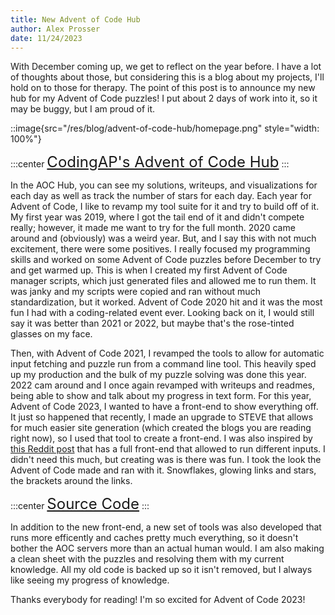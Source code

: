 ```yaml
---
title: New Advent of Code Hub
author: Alex Prosser
date: 11/24/2023
---
```


With December coming up, we get to reflect on the year before. I have a lot of thoughts about those, but considering this is a blog about my projects, I'll hold on to those for therapy. The point of this post is to announce my new hub for my Advent of Code puzzles! I put about 2 days of work into it, so it may be buggy, but I am proud of it.

::image{src="/res/blog/advent-of-code-hub/homepage.png" style="width: 100%"}

:::center
<a href="https://codingap.github.io/advent-of-code/" style="font-size: 24px;">CodingAP's Advent of Code Hub</a>
:::

In the AOC Hub, you can see my solutions, writeups, and visualizations for each day as well as track the number of stars for each day. Each year for Advent of Code, I like to revamp my tool suite for it and try to build off of it. My first year was 2019, where I got the tail end of it and didn't compete really; however, it made me want to try for the full month. 2020 came around and (obviously) was a weird year. But, and I say this with not much excitement, there were some positives. I really focused my programming skills and worked on some Advent of Code puzzles before December to try and get warmed up. This is when I created my first Advent of Code manager scripts, which just generated files and allowed me to run them. It was janky and my scripts were copied and ran without much standardization, but it worked. Advent of Code 2020 hit and it was the most fun I had with a coding-related event ever. Looking back on it, I would still say it was better than 2021 or 2022, but maybe that's the rose-tinted glasses on my face.

Then, with Advent of Code 2021, I revamped the tools to allow for automatic input fetching and puzzle run from a command line tool. This heavily sped up my production and the bulk of my puzzle solving was done this year. 2022 cam around and I once again revamped with writeups and readmes, being able to show and talk about my progress in text form. For this year, Advent of Code 2023, I wanted to have a front-end to show everything off. It just so happened that recently, I made an upgrade to STEVE that allows for much easier site generation (which created the blogs you are reading right now), so I used that tool to create a front-end. I was also inspired by [this Reddit post](https://www.reddit.com/r/adventofcode/comments/17lwl85/2023_day_29_ok_think_im_probably_ready_for_this/?utm_source=share&utm_medium=web3x&utm_name=web3xcss&utm_term=1&utm_content=share_button) that has a full front-end that allowed to run different inputs. I didn't need this much, but creating was is there was fun. I took the look the Advent of Code made and ran with it. Snowflakes, glowing links and stars, the brackets around the links.

:::center
<a href="https://github.com/CodingAP/advent-of-code" style="font-size: 24px;">Source Code</a>
:::

In addition to the new front-end, a new set of tools was also developed that runs more efficently and caches pretty much everything, so it doesn't bother the AOC servers more than an actual human would. I am also making a clean sheet with the puzzles and resolving them with my current knowledge. All my old code is backed up so it isn't removed, but I always like seeing my progress of knowledge.

Thanks everybody for reading! I'm so excited for Advent of Code 2023!